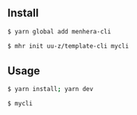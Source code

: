 ## Install

```bash
$ yarn global add menhera-cli

$ mhr init uu-z/template-cli mycli
```

## Usage

```bash
$ yarn install; yarn dev

$ mycli
```
